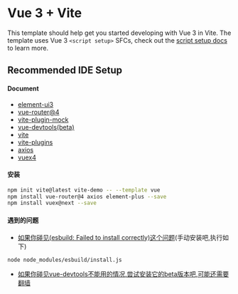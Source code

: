 # Vue 3 + Vite

This template should help get you started developing with Vue 3 in Vite. The template uses Vue 3 `<script setup>` SFCs, check out the [script setup docs](https://v3.vuejs.org/api/sfc-script-setup.html#sfc-script-setup) to learn more.

## Recommended IDE Setup


#### Document
- [element-ui3](https://element-plus.gitee.io/#/zh-CN/component/quickstart)
- [vue-router@4](https://next.router.vuejs.org/zh/introduction.html)
- [vite-plugin-mock](https://github.com/anncwb/vite-plugin-mock)
- [vue-devtools(beta)](https://chrome.google.com/webstore/detail/vuejs-devtools/ljjemllljcmogpfapbkkighbhhppjdbg)
- [vite](https://cn.vitejs.dev)
- [vite-plugins](https://github.com/vitejs/awesome-vite#plugins)
- [axios](https://www.kancloud.cn/yunye/axios/234845)
- [vuex4](https://next.vuex.vuejs.org/zh/index.html)

#### 安装
```bash
npm init vite@latest vite-demo -- --template vue
npm install vue-router@4 axios element-plus --save
npm install vuex@next --save
```


#### 遇到的问题

- [如果你碰见(esbuild: Failed to install correctly)这个问题](https://blog.csdn.net/m0_37682004/article/details/115001613)(手动安装吧,执行如下)
```bash
node node_modules/esbuild/install.js
```

- [如果你碰见vue-devtools不能用的情况,尝试安装它的beta版本吧,可能还需要翻墙](https://chrome.google.com/webstore/detail/vuejs-devtools/ljjemllljcmogpfapbkkighbhhppjdbg)
